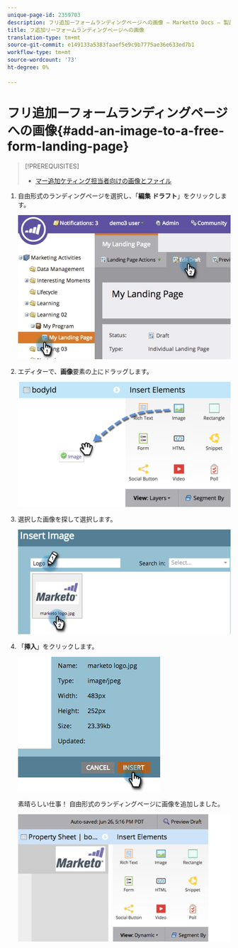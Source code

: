 ```yaml
---
unique-page-id: 2359703
description: フリ追加ーフォームランディングページへの画像 — Marketto Docs — 製品ドキュメント
title: フ追加リーフォームランディングページへの画像
translation-type: tm+mt
source-git-commit: e149133a5383faaef5e9c9b7775ae36e633ed7b1
workflow-type: tm+mt
source-wordcount: '73'
ht-degree: 0%

---
```



# フリ追加ーフォームランディングページへの画像{#add-an-image-to-a-free-form-landing-page}

>[!PREREQUISITES]
>
>* [マー追加ケティング担当者向けの画像とファイル](../../../../product-docs/demand-generation/images-and-files/add-images-and-files-to-marketo.md)

>



1. 自由形式のランディングページを選択し、「**編集** **ドラフト**」をクリックします。

   ![](assets/landingpageeditdraft.jpg)

1. エディターで、**画像**&#x200B;要素の上にドラッグします。

   ![](assets/image2015-5-21-15-3a38-3a58.png)

1. 選択した画像を探して選択します。

   ![](assets/image2014-9-16-14-3a35-3a59.png)

1. 「**挿入**」をクリックします。

   ![](assets/image2014-9-16-15-3a3-3a48.png)

   素晴らしい仕事！ 自由形式のランディングページに画像を追加しました。

   ![](assets/image2015-5-21-15-3a40-3a11.png)

